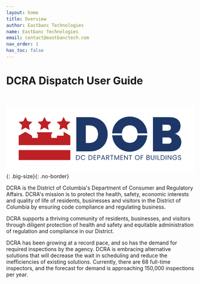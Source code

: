 ```yaml
---
layout: home
title: Overview
author: Eastbanc Technologies
name: Eastbanc Technologies
email: contact@eastbanctech.com
nav_order: 1
has_toc: false
---
```


# DCRA Dispatch User Guide

<br>

![DCRA Logo](images/home/logo-dob-722x254.png){: .big-size}{: .no-border}

DCRA is the District of Columbia's Department of Consumer and Regulatory Affairs. DCRA's mission is to protect the health, safety, economic interests and quality of life of residents, businesses and visitors in the District of Columbia by ensuring code compliance and regulating business.

DCRA supports a thriving community of residents, businesses, and visitors through diligent protection of health and safety and equitable administration of regulation and compliance in our District. 

DCRA has been growing at a record pace, and so has the demand for required inspections by the agency. DCRA is embracing alternative solutions that will decrease the wait in scheduling and reduce the inefficiencies of existing solutions. Currently, there are 68 full-time inspectors, and the forecast for demand is approaching 150,000 inspections per year.
